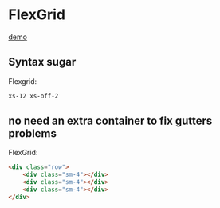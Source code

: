 # FlexGrid

[demo](https://germanbisurgi.github.io/Flexgrid/)

## Syntax sugar

Flexgrid:
```html
xs-12 xs-off-2
```

## no need an extra container to fix gutters problems

FlexGrid:

```html
<div class="row">
    <div class="sm-4"></div>
    <div class="sm-4"></div>
    <div class="sm-4"></div>
</div>
```
